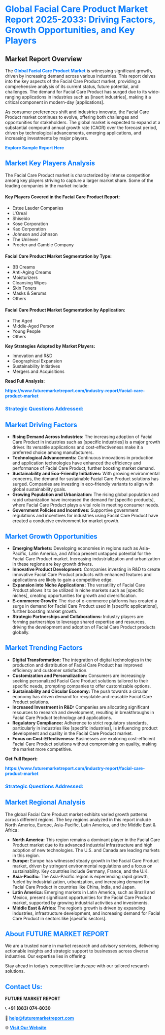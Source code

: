 <h1 style="color: #007BFF;">Global Facial Care Product Market Report 2025-2033: Driving Factors, Growth Opportunities, and Key Players</h1>

<section id="overview">
<h2>Market Report Overview</h2>
<p>The <a href="https://www.futuremarketreport.com/industry-report/facial-care-product-market" style="color: #007BFF; text-decoration: none;"><strong>Global Facial Care Product Market</strong></a> is witnessing significant growth, driven by increasing demand across various industries. This report delves into the key aspects of the Facial Care Product market, providing a comprehensive analysis of its current status, future potential, and challenges. The demand for Facial Care Product has surged due to its wide-ranging applications in industries such as [insert industries], making it a critical component in modern-day [applications].</p>
<p>As consumer preferences shift and industries innovate, the Facial Care Product market continues to evolve, offering both challenges and opportunities for stakeholders. The global market is expected to expand at a substantial compound annual growth rate (CAGR) over the forecast period, driven by technological advancements, emerging applications, and increasing investments by major players.</p>
</section>

<section id="overview">
<p><a href="https://www.futuremarketreport.com/request-sample/reportId=55018" style="color: #007BFF; text-decoration: none;"><strong>Explore Sample Report Here</strong></a></p>
</section>

<section id="key-players">
<h2 style="color: #007BFF;">Market Key Players Analysis</h2>
<p>The Facial Care Product market is characterized by intense competition among key players striving to capture a larger market share. Some of the leading companies in the market include:</p>
<h4>Key Players Covered in the Facial Care Product Report:</h4>
<ul><li>Estee Lauder Companies</li><li>L&#039;Oreal</li><li>Shiseido</li><li>Kose Corporation</li><li>Kao Corporation</li><li>Johnson and Johnson</li><li>The Unilever</li><li>Procter and Gamble Company</li></ul>
<h4>Facial Care Product Market Segmentation by Type:</h4>
<ul><li>BB Creams</li><li>Anti-Aging Creams</li><li>Moisturizers</li><li>Cleansing Wipes</li><li>Skin Toners</li><li>Masks &amp; Serums</li><li>Others</li></ul>

<h4>Facial Care Product Market Segmentation by Application:</h4>
<ul><li>The Aged</li><li>Middle-Aged Person</li><li>Young People</li><li>Others</li></ul>
<p><strong>Key Strategies Adopted by Market Players:</strong></p>
<ul>
<li>Innovation and R&D</li>
<li>Geographical Expansion</li>
<li>Sustainability Initiatives</li>
<li>Mergers and Acquisitions</li>
</ul>
</section>

<section>
<p><strong>Read Full Analysis: </strong></p><a href="https://www.futuremarketreport.com/industry-report/facial-care-product-market" style="color: #007BFF; text-decoration: none;"><strong>https://www.futuremarketreport.com/industry-report/facial-care-product-market</strong></a>
<h3 style="color: #007BFF;">Strategic Questions Addressed:</h3>
</section>

<section id="driving-factors">
<h2 style="color: #007BFF;">Market Driving Factors</h2>
<ul>
<li><strong>Rising Demand Across Industries:</strong> The increasing adoption of Facial Care Product in industries such as [specific industries] is a major growth driver. Its versatile applications and cost-effectiveness make it a preferred choice among manufacturers.</li>
<li><strong>Technological Advancements:</strong> Continuous innovations in production and application technologies have enhanced the efficiency and performance of Facial Care Product, further boosting market demand.</li>
<li><strong>Sustainability and Eco-Friendly Initiatives:</strong> With growing environmental concerns, the demand for sustainable Facial Care Product solutions has surged. Companies are investing in eco-friendly variants to align with global sustainability goals.</li>
<li><strong>Growing Population and Urbanization:</strong> The rising global population and rapid urbanization have increased the demand for [specific products], where Facial Care Product plays a vital role in meeting consumer needs.</li>
<li><strong>Government Policies and Incentives:</strong> Supportive government regulations and incentives for industries using Facial Care Product have created a conducive environment for market growth.</li>
</ul>
</section>

<section id="growth-opportunities">
<h2 style="color: #007BFF;">Market Growth Opportunities</h2>
<ul>
<li><strong>Emerging Markets:</strong> Developing economies in regions such as Asia-Pacific, Latin America, and Africa present untapped potential for the Facial Care Product market. Increasing industrialization and urbanization in these regions are key growth drivers.</li>
<li><strong>Innovative Product Development:</strong> Companies investing in R&D to create innovative Facial Care Product products with enhanced features and applications are likely to gain a competitive edge.</li>
<li><strong>Expansion into Niche Applications:</strong> The versatility of Facial Care Product allows it to be utilized in niche markets such as [specific niches], creating opportunities for growth and diversification.</li>
<li><strong>E-commerce Growth:</strong> The rise of e-commerce platforms has created a surge in demand for Facial Care Product used in [specific applications], further boosting market growth.</li>
<li><strong>Strategic Partnerships and Collaborations:</strong> Industry players are forming partnerships to leverage shared expertise and resources, driving the development and adoption of Facial Care Product products globally.</li>
</ul>
</section>

<section id="trending-factors">
<h2 style="color: #007BFF;">Market Trending Factors</h2>
<ul>
<li><strong>Digital Transformation:</strong> The integration of digital technologies in the production and distribution of Facial Care Product has improved efficiency and customer satisfaction.</li>
<li><strong>Customization and Personalization:</strong> Consumers are increasingly seeking personalized Facial Care Product solutions tailored to their specific needs, prompting companies to offer customizable options.</li>
<li><strong>Sustainability and Circular Economy:</strong> The push towards a circular economy has driven demand for recyclable and reusable Facial Care Product solutions.</li>
<li><strong>Increased Investment in R&D:</strong> Companies are allocating significant resources to research and development, resulting in breakthroughs in Facial Care Product technology and applications.</li>
<li><strong>Regulatory Compliance:</strong> Adherence to strict regulatory standards, particularly in industries like [specific industries], is influencing product development and quality in the Facial Care Product market.</li>
<li><strong>Focus on Cost-Effectiveness:</strong> Businesses are exploring cost-efficient Facial Care Product solutions without compromising on quality, making the market more competitive.</li>
</ul>
</section>

<section>
<p><strong>Get Full Report: </strong></p><a href="https://www.futuremarketreport.com/industry-report/facial-care-product-market" style="color: #007BFF; text-decoration: none;"><strong>https://www.futuremarketreport.com/industry-report/facial-care-product-market</strong></a>
<h3 style="color: #007BFF;">Strategic Questions Addressed:</h3>
</section>


<section id="regional-analysis">
<h2 style="color: #007BFF;">Market Regional Analysis</h2>
<p>The global Facial Care Product market exhibits varied growth patterns across different regions. The key regions analyzed in this report include North America, Europe, Asia-Pacific, Latin America, and the Middle East & Africa:</p>
<ul>
<li><strong>North America:</strong> This region remains a dominant player in the Facial Care Product market due to its advanced industrial infrastructure and high adoption of new technologies. The U.S. and Canada are leading markets in this region.</li>
<li><strong>Europe:</strong> Europe has witnessed steady growth in the Facial Care Product market, driven by stringent environmental regulations and a focus on sustainability. Key countries include Germany, France, and the U.K.</li>
<li><strong>Asia-Pacific:</strong> The Asia-Pacific region is experiencing rapid growth, fueled by industrialization, urbanization, and increasing demand for Facial Care Product in countries like China, India, and Japan.</li>
<li><strong>Latin America:</strong> Emerging markets in Latin America, such as Brazil and Mexico, present significant opportunities for the Facial Care Product market, supported by growing industrial activities and investments.</li>
<li><strong>Middle East & Africa:</strong> The region’s growth is driven by expanding industries, infrastructure development, and increasing demand for Facial Care Product in sectors like [specific sectors].</li>
</ul>
</section>

<footer>
<h2 style="color: #007BFF;">About FUTURE MARKET REPORT</h2>
<p>We are a trusted name in market research and advisory services, delivering actionable insights and strategic support to businesses across diverse industries. Our expertise lies in offering:</p>

<p>Stay ahead in today’s competitive landscape with our tailored research solutions.</p>

<h2 style="color: #007BFF;">Contact Us:</h2>
<p><strong>FUTURE MARKET REPORT</strong></p>
<p>📞 <strong>+91 (883) 074-8030</strong></p>
<p>📧 <strong><a href="mailto:help@futuremarketreport.com" style="color: #007BFF;">help@futuremarketreport.com</a></strong></p>
<p>🌐 <strong><a href="https://www.futuremarketreport.com/" style="color: #007BFF;">Visit Our Website</a></strong></p>
</footer>